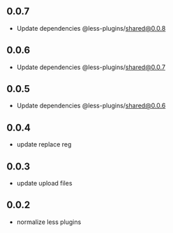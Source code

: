 ## 0.0.7

- Update dependencies @less-plugins/shared@0.0.8

## 0.0.6

- Update dependencies @less-plugins/shared@0.0.7

## 0.0.5

- Update dependencies @less-plugins/shared@0.0.6

## 0.0.4

- update replace reg

## 0.0.3

- update upload files

## 0.0.2

- normalize less plugins

